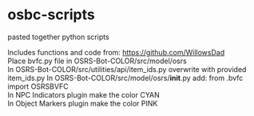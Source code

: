 # osbc-scripts<br />
pasted together python scripts<br />

Includes functions and code from: https://github.com/WillowsDad<br />
Place bvfc.py file in OSRS-Bot-COLOR/src/model/osrs<br />
In OSRS-Bot-COLOR/src/utilities/api/item_ids.py overwrite with provided item_ids.py
In OSRS-Bot-COLOR/src/model/osrs/__init__.py add: from .bvfc import OSRSBVFC<br />
In NPC Indicators plugin make the color CYAN<br />
In Object Markers plugin make the color PINK<br />
